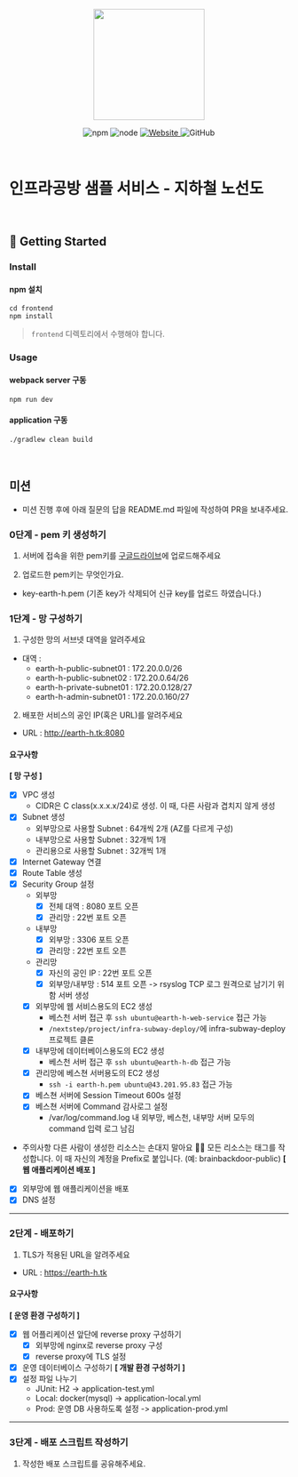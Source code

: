 <p align="center">
    <img width="200px;" src="https://raw.githubusercontent.com/woowacourse/atdd-subway-admin-frontend/master/images/main_logo.png"/>
</p>
<p align="center">
  <img alt="npm" src="https://img.shields.io/badge/npm-%3E%3D%205.5.0-blue">
  <img alt="node" src="https://img.shields.io/badge/node-%3E%3D%209.3.0-blue">
  <a href="https://edu.nextstep.camp/c/R89PYi5H" alt="nextstep atdd">
    <img alt="Website" src="https://img.shields.io/website?url=https%3A%2F%2Fedu.nextstep.camp%2Fc%2FR89PYi5H">
  </a>
  <img alt="GitHub" src="https://img.shields.io/github/license/next-step/atdd-subway-service">
</p>

<br>

# 인프라공방 샘플 서비스 - 지하철 노선도

<br>

## 🚀 Getting Started

### Install
#### npm 설치
```
cd frontend
npm install
```
> `frontend` 디렉토리에서 수행해야 합니다.

### Usage
#### webpack server 구동
```
npm run dev
```
#### application 구동
```
./gradlew clean build
```
<br>

## 미션

* 미션 진행 후에 아래 질문의 답을 README.md 파일에 작성하여 PR을 보내주세요.

### 0단계 - pem 키 생성하기

1. 서버에 접속을 위한 pem키를 [구글드라이브](https://drive.google.com/drive/folders/1dZiCUwNeH1LMglp8dyTqqsL1b2yBnzd1?usp=sharing)에 업로드해주세요

2. 업로드한 pem키는 무엇인가요.
- key-earth-h.pem (기존 key가 삭제되어 신규 key를 업로드 하였습니다.)

### 1단계 - 망 구성하기
1. 구성한 망의 서브넷 대역을 알려주세요
- 대역 : 
  - earth-h-public-subnet01 : 172.20.0.0/26
  - earth-h-public-subnet02 : 172.20.0.64/26
  - earth-h-private-subnet01 : 172.20.0.128/27
  - earth-h-admin-subnet01 : 172.20.0.160/27

2. 배포한 서비스의 공인 IP(혹은 URL)를 알려주세요
- URL : http://earth-h.tk:8080

#### 요구사항
**[ 망 구성 ]**
- [x] VPC 생성
  - CIDR은 C class(x.x.x.x/24)로 생성. 이 때, 다른 사람과 겹치지 않게 생성
- [x] Subnet 생성
  - 외부망으로 사용할 Subnet : 64개씩 2개 (AZ를 다르게 구성)
  - 내부망으로 사용할 Subnet : 32개씩 1개
  - 관리용으로 사용할 Subnet : 32개씩 1개
- [x] Internet Gateway 연결
- [x] Route Table 생성
- [x] Security Group 설정 
  - 외부망
    - [x] 전체 대역 : 8080 포트 오픈
    - [x] 관리망 : 22번 포트 오픈 
  - 내부망
    - [x] 외부망 : 3306 포트 오픈
    - [x] 관리망 : 22번 포트 오픈
  - 관리망
    - [x] 자신의 공인 IP : 22번 포트 오픈
    - [x] 외부망/내부망 : 514 포트 오픈 -> rsyslog TCP 로그 원격으로 남기기 위함
서버 생성
  - [x] 외부망에 웹 서비스용도의 EC2 생성
    - 베스천 서버 접근 후 `ssh ubuntu@earth-h-web-service` 접근 가능
    - `/nextstep/project/infra-subway-deploy/`에 infra-subway-deploy 프로젝트 클론
  - [x] 내부망에 데이터베이스용도의 EC2 생성
    - 베스천 서버 접근 후 `ssh ubuntu@earth-h-db` 접근 가능
  - [x] 관리망에 베스쳔 서버용도의 EC2 생성
    - `ssh -i earth-h.pem ubuntu@43.201.95.83` 접근 가능
  - [x] 베스쳔 서버에 Session Timeout 600s 설정
  - [x] 베스쳔 서버에 Command 감사로그 설정
    - /var/log/command.log 내 외부망, 베스천, 내부망 서버 모두의 command 입력 로그 남김
* 주의사항
  다른 사람이 생성한 리소스는 손대지 말아요 🙏🏻
  모든 리소스는 태그를 작성합니다. 이 때 자신의 계정을 Prefix로 붙입니다. (예: brainbackdoor-public)
**[ 웹 애플리케이션 배포 ]**
- [x] 외부망에 웹 애플리케이션을 배포
- [x] DNS 설정

---

### 2단계 - 배포하기
1. TLS가 적용된 URL을 알려주세요

- URL : https://earth-h.tk

#### 요구사항
**[ 운영 환경 구성하기 ]**
- [x] 웹 어플리케이션 앞단에 reverse proxy 구성하기
  - [x] 외부망에 nginx로 reverse proxy 구성
  - [x] reverse proxy에 TLS 설정
- [x] 운영 데이터베이스 구성하기
**[ 개발 환경 구성하기 ]**
- [x] 설정 파일 나누기
  - JUnit: H2 -> application-test.yml
  - Local: docker(mysql) -> application-local.yml
  - Prod: 운영 DB 사용하도록 설정 -> application-prod.yml

---

### 3단계 - 배포 스크립트 작성하기

1. 작성한 배포 스크립트를 공유해주세요.


